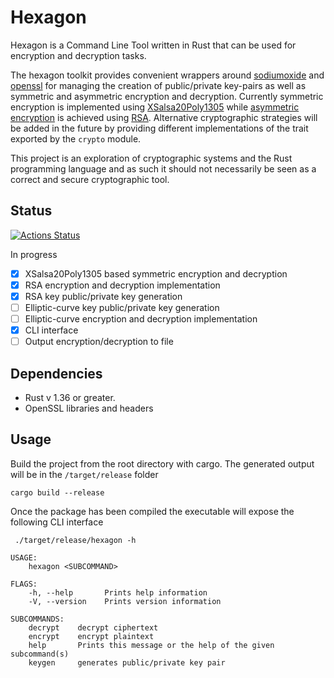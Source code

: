 # Hexagon

Hexagon is a Command Line Tool written in Rust that can be used for encryption and decryption tasks.

The hexagon toolkit provides convenient wrappers around [sodiumoxide](https://docs.rs/sodiumoxide/0.2.6/sodiumoxide/) and [openssl](https://docs.rs/openssl/0.10.33/openssl/) for managing the creation of public/private key-pairs as well as symmetric and asymmetric encryption and decryption.
Currently symmetric encryption is implemented using [XSalsa20Poly1305](https://en.wikipedia.org/wiki/Authenticated_encryption) while [asymmetric encryption](https://en.wikipedia.org/wiki/Public-key_cryptography) is achieved using [RSA](<https://en.wikipedia.org/wiki/RSA_(cryptosystem)>).
Alternative cryptographic strategies will be added in the future by providing different implementations of the trait exported by the `crypto` module.

This project is an exploration of cryptographic systems and the Rust programming language and as such it should not necessarily be seen as a correct and secure cryptographic tool.

## Status

[![Actions Status](https://github.com/ocramh/hexagon/workflows/Build%20and%20test/badge.svg)](https://github.com/ocramh/hexagon/actions)

In progress

- [x] XSalsa20Poly1305 based symmetric encryption and decryption
- [x] RSA encryption and decryption implementation
- [x] RSA key public/private key generation
- [ ] Elliptic-curve key public/private key generation
- [ ] Elliptic-curve encryption and decryption implementation
- [x] CLI interface
- [ ] Output encryption/decryption to file

## Dependencies

- Rust v 1.36 or greater.
- OpenSSL libraries and headers

## Usage

Build the project from the root directory with cargo.
The generated output will be in the `/target/release` folder

```shell
cargo build --release
```

Once the package has been compiled the executable will expose the following CLI interface

```shell
 ./target/release/hexagon -h

USAGE:
    hexagon <SUBCOMMAND>

FLAGS:
    -h, --help       Prints help information
    -V, --version    Prints version information

SUBCOMMANDS:
    decrypt    decrypt ciphertext
    encrypt    encrypt plaintext
    help       Prints this message or the help of the given subcommand(s)
    keygen     generates public/private key pair
```
